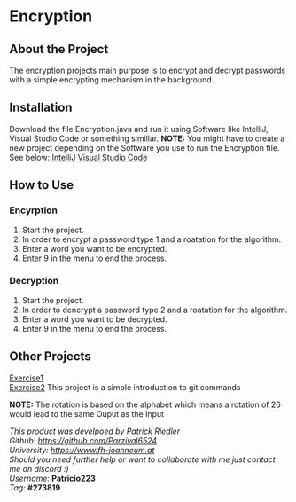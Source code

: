 # Encryption
## About the Project

The encryption projects main purpose is to encrypt and decrypt 
passwords with a simple encrypting mechanism in the background.

## Installation

Download the file Encryption.java and run it using Software like IntelliJ, Visual Studio Code or something simillar. 
**NOTE:** You might have to create a new project depending on the Software you use to run the Encryption file. 
See below: 
[IntelliJ](https://www.jetbrains.com/help/idea/new-project-wizard.html) 
[Visual Studio Code](https://learn.microsoft.com/en-us/visualstudio/ide/create-new-project?view=vs-2022)

## How to Use

### Encyrption

1. Start the project.
2. In order to encrypt a password type 1 and a roatation for the algorithm.
3. Enter a word you want to be encrypted.
4. Enter 9 in the menu to end the process.

### Decryption

1. Start the project.
2. In order to dencrypt a password type 2 and a roatation for the algorithm.
3. Enter a word you want to be decrypted.
4. Enter 9 in the menu to end the process.

## Other Projects

[Exercise1](Uebung_2/exercise1.md) <br>
[Exercise2](Uebung_2/exercise2.md) This project is a simple introduction to git commands <br>

**NOTE:** The rotation is based on the alphabet which means a rotation of 26 would lead to the same Ouput as the Input <br>

*This product was develpoed by Patrick Riedler* <br>
*Github: https://github.com/Parzival6524* <br>
*University: https://www.fh-joanneum.at* <br>
*Should you need further help or want to collaborate with me just contact me on discord :)* <br>
*Username:* **Patricio223** <br>
*Tag:* **#273819** <br>